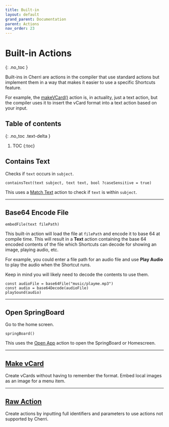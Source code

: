 ```yaml
---
title: Built-in
layout: default
grand_parent: Documentation
parent: Actions
nav_order: 23
---
```


# Built-in Actions
{: .no_toc }

Built-ins in Cherri are actions in the compiler that use standard actions but implement them in a way that makes it easier to use a specific Shortcuts feature.

For example, the [makeVCard()](/language/vcards) action is, in actuality, just a text action, but the compiler uses it to insert the vCard format into a text action based on your input.

## Table of contents
{: .no_toc .text-delta }

1. TOC
{:toc}

## Contains Text

Checks if `text` occurs in `subject`.

```
containsText(text subject, text text, bool ?caseSensitive = true)
```

This uses a [Match Text](/language/standard/documents#match-text) action to check if `text` is within `subject`.

---

## Base64 Encode File

```
embedFile(text filePath)
```

This built-in action will load the file at `filePath` and encode it to base 64 at compile time. This will result in a **Text** action containing the base 64 encoded contents of the file which Shortcuts can decode for showing an image, playing audio, etc.

For example, you could enter a file path for an audio file and use **Play Audio** to play the audio when the Shortcut runs.

Keep in mind you will likely need to decode the contents to use them.

```
const audioFile = base64File("music/playme.mp3")
const audio = base64Decode(audioFile)
playSound(audio)
```

---

## Open SpringBoard

Go to the home screen.

```
springBoard()
```

This uses the [Open App](/language/standard/scripting#open-app) action to open the SpringBoard or Homescreen.

---

## [Make vCard](/language/vcards)

Create vCards without having to remember the format. Embed local images as an image for a menu item.

---

## [Raw Action](/language/raw-actions)

Create actions by inputting full identifiers and parameters to use actions not supported by Cherri.
